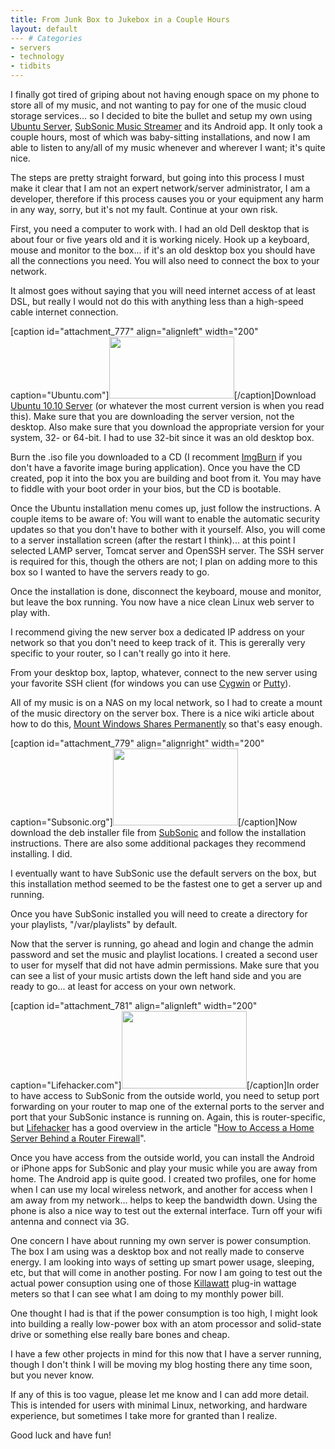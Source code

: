 ```yaml
---
title: From Junk Box to Jukebox in a Couple Hours
layout: default
--- # Categories
- servers
- technology
- tidbits
---
```


I finally got tired of griping about not having enough space on my phone to store all of my music, and not wanting to pay for one of the music cloud storage services... so I decided to bite the bullet and setup my own using <a href="http://ubuntu.com">Ubuntu Server</a>, <a href="http://subsonic.org">SubSonic Music Streamer</a> and its Android app. It only took a couple hours, most of which was baby-sitting installations, and now I am able to listen to any/all of my music whenever and wherever I want; it's quite nice.

The steps are pretty straight forward, but going into this process I must make it clear that I am not an expert network/server administrator, I am a developer, therefore if this process causes you or your equipment any harm in any way, sorry, but it's not my fault. Continue at your own risk.

First, you need a computer to work with. I had an old Dell desktop that is about four or five years old and it is working nicely. Hook up a keyboard, mouse and monitor to the box... if it's an old desktop box you should have all the connections you need. You will also need to connect the box to your network.

It almost goes without saying that you will need internet access of at least DSL, but really I would not do this with anything less than a high-speed cable internet connection.

[caption id="attachment_777" align="alignleft" width="200" caption="Ubuntu.com"]<a href="http://ubuntu.com"><img src="http://coffeaelectronica.com/blog/wp-content/uploads/2010/10/ubuntu-page.png" alt="" title="ubuntu-page" width="200" height="99" class="size-full wp-image-777" /></a>[/caption]Download <a href="http://www.ubuntu.com/server">Ubuntu 10.10 Server</a> (or whatever the most current version is when you read this). Make sure that you are downloading the server version, not the desktop. Also make sure that you download the appropriate version for your system, 32- or 64-bit. I had to use 32-bit since it was an old desktop box. 

Burn the .iso file you downloaded to a CD (I recomment <a href="http://www.imgburn.com/">ImgBurn</a> if you don't have a favorite image buring application). Once you have the CD created, pop it into the box you are building and boot from it. You may have to fiddle with your boot order in your bios, but the CD is bootable.

Once the Ubuntu installation menu comes up, just follow the instructions. A couple items to be aware of: You will want to enable the automatic security updates so that you don't have to bother with it yourself. Also, you will come to a server installation screen (after the restart I think)... at this point I selected LAMP server, Tomcat server and OpenSSH server. The SSH server is required for this, though the others are not; I plan on adding more to this box so I wanted to have the servers ready to go.

Once the installation is done, disconnect the keyboard, mouse and monitor, but leave the box running. You now have a nice clean Linux web server to play with.

I recommend giving the new server box a dedicated IP address on your network so that you don't need to keep track of it. This is gererally very specific to your router, so I can't really go into it here.

From your desktop box, laptop, whatever, connect to the new server using your favorite SSH client (for windows you can use <a href="http://cygwin.com">Cygwin</a> or <a href="http://www.chiark.greenend.org.uk/~sgtatham/putty/">Putty</a>).

All of my music is on a NAS on my local network, so I had to create a mount of the music directory on the server box. There is a nice wiki article about how to do this, <a href="https://wiki.ubuntu.com/MountWindowsSharesPermanently">Mount Windows Shares Permanently</a> so that's easy enough.

[caption id="attachment_779" align="alignright" width="200" caption="Subsonic.org"]<a href="http://subsonic.org"><img src="http://coffeaelectronica.com/blog/wp-content/uploads/2010/10/subsonic-page.png" alt="" title="subsonic-page" width="200" height="123" class="size-full wp-image-779" /></a>[/caption]Now download the deb installer file from <a href="http://www.subsonic.org/">SubSonic</a> and follow the installation instructions. There are also some additional packages they recommend installing. I did.

I eventually want to have SubSonic use the default servers on the box, but this installation method seemed to be the fastest one to get a server up and running.

Once you have SubSonic installed you will need to create a directory for your playlists, "/var/playlists" by default.

Now that the server is running, go ahead and login and change the admin password and set the music and playlist locations. I created a second user to user for myself that did not have admin permissions. Make sure that you can see a list of your music artists down the left hand side and you are ready to go... at least for access on your own network.

[caption id="attachment_781" align="alignleft" width="200" caption="Lifehacker.com"]<a href="http://lifehacker.com/127276/geek-to-live--how-to-access-a-home-server-behind-a-routerfirewall"><img src="http://coffeaelectronica.com/blog/wp-content/uploads/2010/10/lifehacker-page.png" alt="" title="lifehacker-page" width="200" height="124" class="size-full wp-image-781" /></a>[/caption]In order to have access to SubSonic from the outside world, you need to setup port forwarding on your router to map one of the external ports to the server and port that your SubSonic instance is running on. Again, this is router-specific, but <a href="http://lifehacker.com">Lifehacker</a> has a good overview in the article "<a href="http://lifehacker.com/127276/geek-to-live--how-to-access-a-home-server-behind-a-routerfirewall">How to Access a Home Server Behind a Router Firewall</a>".

Once you have access from the outside world, you can install the Android or iPhone apps for SubSonic and play your music while you are away from home. The Android app is quite good. I created two profiles, one for home when I can use my local wireless network, and another for access when I am away from my network... helps to keep the bandwidth down. Using the phone is also a nice way to test out the external interface. Turn off your wifi antenna and connect via 3G. 

One concern I have about running my own server is power consumption. The box I am using was a desktop box and not really made to conserve energy. I am looking into ways of setting up smart power usage, sleeping, etc, but that will come in another posting. For now I am going to test out the actual power consuption using one of those <a href="http://www.thinkgeek.com/gadgets/travelpower/7657/">Killawatt</a> plug-in wattage meters so that I can see what I am doing to my monthly power bill. 

One thought I had is that if the power consumption is too high, I might look into building a really low-power box with an atom processor and solid-state drive or something else really bare bones and cheap.

I have a few other projects in mind for this now that I have a server running, though I don't think I will be moving my blog hosting there any time soon, but you never know.

If any of this is too vague, please let me know and I can add more detail. This is intended for users with minimal Linux, networking, and hardware experience, but sometimes I take more for granted than I realize.

Good luck and have fun!
